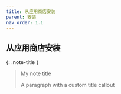 ```yaml
---
title: 从应用商店安装
parent: 安装
nav_order: 1.1
---
```


## 从应用商店安装

{: .note-title }
> My note title
>
> A paragraph with a custom title callout
